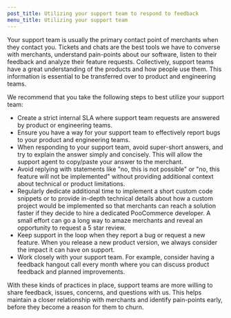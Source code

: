 ```yaml
---
post_title: Utilizing your support team to respond to feedback
menu_title: Utilizing your support team
---
```


Your support team is usually the primary contact point of merchants when they contact you. Tickets and chats are the best tools we have to converse with merchants, understand pain-points about our software, listen to their feedback and analyze their feature requests. Collectively, support teams have a great understanding of the products and how people use them. This information is essential to be transferred over to product and engineering teams.

We recommend that you take the following steps to best utilize your support team:

* Create a strict internal SLA where support team requests are answered by product or engineering teams.
* Ensure you have a way for your support team to effectively report bugs to your product and engineering teams.
* When responding to your support team, avoid super-short answers, and try to explain the answer simply and concisely. This will allow the support agent to copy/paste your answer to the merchant.
* Avoid replying with statements like "no, this is not possible" or "no, this feature will not be implemented" without providing additional context about technical or product limitations.
* Regularly dedicate additional time to implement a short custom code snippets or to provide in-depth technical details about how a custom project would be implemented so that merchants can reach a solution faster if they decide to hire a dedicated PooCommerce developer. A small effort can go a long way to amaze merchants and reveal an opportunity to request a 5 star review.
* Keep support in the loop when they report a bug or request a new feature. When you release a new product version, we always consider the impact it can have on support.  
* Work closely with your support team. For example, consider having a feedback hangout call every month where you can discuss product feedback and planned improvements.

With these kinds of practices in place, support teams are more willing to share feedback, issues, concerns, and questions with us. This helps maintain a closer relationship with merchants and identify pain-points early, before they become a reason for them to churn.
